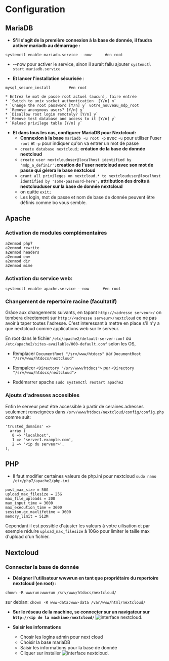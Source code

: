 # Configuration
## MariaDB

* __S'il s'agit de la première  connexion à la base de donnée, il faudra activer mariadb au démarrage :__
```
systemctl enable mariadb.service --now      #en root
```
* --now pour activer le service, sinon il aurait fallu ajouter `systemctl start mariadb.service`

* __Et lancer l'installation sécurisée__ :
```
mysql_secure_install        #en root
``` 
    * Entrez le mot de passe root actuel (aucun), faire entrée
    * `Switch to unix_socket authentication  [Y/n] n`
    * `Change the root password [Y/n] y` votre_nouveau_mdp_root
    * `Remove anonymous users? [Y/n] y` 
    * `Disallow root login remotely? [Y/n] y`
    * `Remove test database and access to it [Y/n] y`
    * `Reload privilege table [Y/n] y`

* __Et dans tous les cas, configurer MariaDB pour Nextcloud:__
    * __Connexion à la base__ `mariadb -u root -p` avec  `-u` pour utiliser l'user `root` et `-p` pour indiquer qu'on va entrer un mot de passe
    * `create database nextcloud;` __création de la base de donnée nextcloud__
    * `create user nextclouduser@localhost identified by 'mdp_a_definir';`__creation de l'user nextcloud avec son mot de passe qui gérera le base nextcloud__
    * `grant all privileges on nextcloud.* to nextclouduser@localhost identified by 'some-password-here';` __attribution des droits à nextclouduser sur la base de donnée nextcloud__
    * on quitte `exit;`
    * Les login, mot de passe et nom de base de donnée peuvent être définis comme bo vous semble.
    
## Apache
### Activation de modules complémentaires
```
a2enmod php7
a2enmod rewrite
a2enmod headers
a2enmod env
a2enmod dir
a2enmod mime
```
### Activation du service web:
```
systemctl enable apache.service --now      #en root
```
### Changement de repertoire racine (facultatif)

Grâce aux changements suivants, en tapant  `http://<adresse serveur>/` on tombera directement sur `http://<adresse serveur>/nextcloud` ce ne pas avoir à taper toutes l'adresse. C'est interessant à mettre en place s'il n'y a que nextcloud comme applications web sur le serveur.

En root dans le fichier `/etc/apache2/default-server-conf` ou `/etc/apache2/sites-available/000-default.conf` selon les OS,

* Remplacer `DocumentRoot "/srv/www/htdocs"` par `DocumentRoot "/srv/www/htdocs/nextcloud"`

* Rempalcer `<Directory "/srv/www/htdocs">` par `<Directory "/srv/www/htdocs/nextcloud">`

* Redémarrer apache `sudo systemctl restart apache2`


### Ajouts d'adresses accesibles
Enfin le serveur peut être accessible à partir de ceraines adresses seulement renseignées dans `/srv/www/htdocs/nextcloud/config/config.php` comme suit:
```
'trusted_domains' =>
  array (
   0 => 'localhost',
   1 => 'server1.example.com',
   2 => '<ip du serveur>',
),
```

## PHP 

* Il faut modifier certaines valeurs de php.ini pour nextcloud 
`sudo nano /etc/php7/apache2/php.ini`

```
post_max_size = 50G
upload_max_filesize = 25G
max_file_uploads = 200
max_input_time = 3600
max_execution_time = 3600
session.gc_maxlifetime = 3600
memory_limit = 512M
```

Cependant il est possible d'ajuster les valeurs à votre uilisation et par exemple réduire `upload_max_filesize` à 10Go pour limiter le taille max d'upload d'un fichier.

## Nextcloud

### Connecter la base de donnée
* __Désigner l'utilisateur wwwrun en tant que propriétaire du repertoire nextcloud (en root) :__
```
chown -R wwwrun:wwwrun /srv/www/htdocs/nextcloud/
```
sur debian: `chown -R www-data:www-data /var/www/html/nextcloud/`

* __Sur le réseau de la machine, se connecter sur un navigateur sur `http://<ip de la machine>/nextcloud/`__
![interface nextcloud.](https://raw.githubusercontent.com/1Tyron140/doc/main/images/nextcloud/web-1.jpg)

* __Saisir les informations__
    * Chosir les logins admin pour next cloud
    * Choisir la base mariaDB
    * Saisir les informations pour la base de donnée
    * Cliquer sur installer
![interface nextcloud.](https://raw.githubusercontent.com/1Tyron140/doc/main/images/nextcloud/web-2.jpg)

